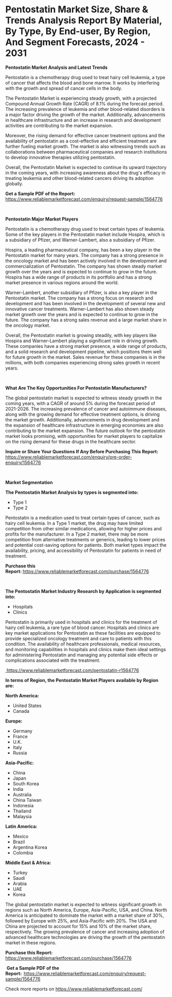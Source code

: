 <p><h1>Pentostatin Market Size, Share & Trends Analysis Report By Material, By Type, By End-user, By Region, And Segment Forecasts, 2024 - 2031</h1></p><p><strong>Pentostatin Market Analysis and Latest Trends</strong></p>
<p><p>Pentostatin is a chemotherapy drug used to treat hairy cell leukemia, a type of cancer that affects the blood and bone marrow. It works by interfering with the growth and spread of cancer cells in the body.</p><p>The Pentostatin Market is experiencing steady growth, with a projected Compound Annual Growth Rate (CAGR) of 8.1% during the forecast period. The increasing prevalence of leukemia and other blood-related disorders is a major factor driving the growth of the market. Additionally, advancements in healthcare infrastructure and an increase in research and development activities are contributing to the market expansion.</p><p>Moreover, the rising demand for effective cancer treatment options and the availability of pentostatin as a cost-effective and efficient treatment are further fueling market growth. The market is also witnessing trends such as collaborations between pharmaceutical companies and research institutions to develop innovative therapies utilizing pentostatin.</p><p>Overall, the Pentostatin Market is expected to continue its upward trajectory in the coming years, with increasing awareness about the drug's efficacy in treating leukemia and other blood-related cancers driving its adoption globally.</p></p>
<p><strong>Get a Sample PDF of the Report:&nbsp;</strong> <a href="https://www.reliablemarketforecast.com/enquiry/request-sample/1564776">https://www.reliablemarketforecast.com/enquiry/request-sample/1564776</a></p>
<p>&nbsp;</p>
<p><strong>Pentostatin Major Market Players</strong></p>
<p><p>Pentostatin is a chemotherapy drug used to treat certain types of leukemia. Some of the key players in the Pentostatin market include Hospira, which is a subsidiary of Pfizer, and Warner-Lambert, also a subsidiary of Pfizer.</p><p>Hospira, a leading pharmaceutical company, has been a key player in the Pentostatin market for many years. The company has a strong presence in the oncology market and has been actively involved in the development and commercialization of Pentostatin. The company has shown steady market growth over the years and is expected to continue to grow in the future. Hospira has a wide range of products in its portfolio and has a strong market presence in various regions around the world.</p><p>Warner-Lambert, another subsidiary of Pfizer, is also a key player in the Pentostatin market. The company has a strong focus on research and development and has been involved in the development of several new and innovative cancer treatments. Warner-Lambert has also shown steady market growth over the years and is expected to continue to grow in the future. The company has a strong sales revenue and a large market share in the oncology market.</p><p>Overall, the Pentostatin market is growing steadily, with key players like Hospira and Warner-Lambert playing a significant role in driving growth. These companies have a strong market presence, a wide range of products, and a solid research and development pipeline, which positions them well for future growth in the market. Sales revenue for these companies is in the millions, with both companies experiencing strong sales growth in recent years.</p></p>
<p>&nbsp;</p>
<p><strong>What Are The Key Opportunities For Pentostatin Manufacturers?</strong></p>
<p><p>The global pentostatin market is expected to witness steady growth in the coming years, with a CAGR of around 5% during the forecast period of 2021-2026. The increasing prevalence of cancer and autoimmune diseases, along with the growing demand for effective treatment options, is driving the market growth. Additionally, advancements in drug development and the expansion of healthcare infrastructure in emerging economies are also contributing to the market expansion. The future outlook for the pentostatin market looks promising, with opportunities for market players to capitalize on the rising demand for these drugs in the healthcare sector.</p></p>
<p><strong>Inquire or Share Your Questions If Any Before Purchasing This Report:</strong> <a href="https://www.reliablemarketforecast.com/enquiry/pre-order-enquiry/1564776">https://www.reliablemarketforecast.com/enquiry/pre-order-enquiry/1564776</a></p>
<p>&nbsp;</p>
<p><strong>Market Segmentation</strong></p>
<p><strong>The Pentostatin Market Analysis by types is segmented into:</strong></p>
<p><ul><li>Type 1</li><li>Type 2</li></ul></p>
<p><p>Pentostatin is a medication used to treat certain types of cancer, such as hairy cell leukemia. In a Type 1 market, the drug may have limited competition from other similar medications, allowing for higher prices and profits for the manufacturer. In a Type 2 market, there may be more competition from alternative treatments or generics, leading to lower prices and potential cost-saving options for patients. Both market types impact the availability, pricing, and accessibility of Pentostatin for patients in need of treatment.</p></p>
<p><strong>Purchase this Report:&nbsp;</strong><a href="https://www.reliablemarketforecast.com/purchase/1564776">https://www.reliablemarketforecast.com/purchase/1564776</a></p>
<p>&nbsp;</p>
<p><strong>The Pentostatin Market Industry Research by Application is segmented into:</strong></p>
<p><ul><li>Hospitals</li><li>Clinics</li></ul></p>
<p><p>Pentostatin is primarily used in hospitals and clinics for the treatment of hairy cell leukemia, a rare type of blood cancer. Hospitals and clinics are key market applications for Pentostatin as these facilities are equipped to provide specialized oncology treatment and care to patients with this condition. The availability of healthcare professionals, medical resources, and monitoring capabilities in hospitals and clinics make them ideal settings for administering Pentostatin and managing any potential side effects or complications associated with the treatment.</p></p>
<p><a href="https://www.reliablemarketforecast.com/pentostatin-r1564776">&nbsp;https://www.reliablemarketforecast.com/pentostatin-r1564776</a></p>
<p><strong>In terms of Region, the Pentostatin Market Players available by Region are:</strong></p>
<p>
    <p> <strong> North America: </strong>
        <ul>
            <li>United States</li>
            <li>Canada</li>
        </ul>
        </p> 
    <p> <strong> Europe: </strong>
        <ul>
            <li>Germany</li>
            <li>France</li>
            <li>U.K.</li>
            <li>Italy</li>
            <li>Russia</li>
        </ul>
        </p> 
    <p> <strong> Asia-Pacific: </strong>
        <ul>
            <li>China</li>
            <li>Japan</li>
            <li>South Korea</li>
            <li>India</li>
            <li>Australia</li>
            <li>China Taiwan</li>
            <li>Indonesia</li>
            <li>Thailand</li>
            <li>Malaysia</li>
        </ul>
        </p> 
    <p> <strong> Latin America: </strong>
        <ul>
            <li>Mexico</li>
            <li>Brazil</li>
            <li>Argentina Korea</li>
            <li>Colombia</li>
        </ul>
        </p> 
    <p> <strong> Middle East & Africa: </strong>
        <ul>
            <li>Turkey</li>
            <li>Saudi</li>
            <li>Arabia</li>
            <li>UAE</li>
            <li>Korea</li>
        </ul>
    </p>
    </p>
<p><p>The global pentostatin market is expected to witness significant growth in regions such as North America, Europe, Asia-Pacific, USA, and China. North America is anticipated to dominate the market with a market share of 30%, followed by Europe with 25%, and Asia-Pacific with 20%. The USA and China are projected to account for 15% and 10% of the market share, respectively. The growing prevalence of cancer and increasing adoption of advanced healthcare technologies are driving the growth of the pentostatin market in these regions.</p></p>
<p><strong>Purchase this Report: </strong><a href="https://www.reliablemarketforecast.com/purchase/1564776">https://www.reliablemarketforecast.com/purchase/1564776</a></p>
<p>&nbsp;<strong>Get a Sample PDF of the Report:&nbsp;&nbsp;</strong><a href="https://www.reliablemarketforecast.com/enquiry/request-sample/1564776">https://www.reliablemarketforecast.com/enquiry/request-sample/1564776</a></p>
<p><strong></strong></p>
<p>Check more reports on <a href="https://www.reliablemarketforecast.com/">https://www.reliablemarketforecast.com/</a></p>